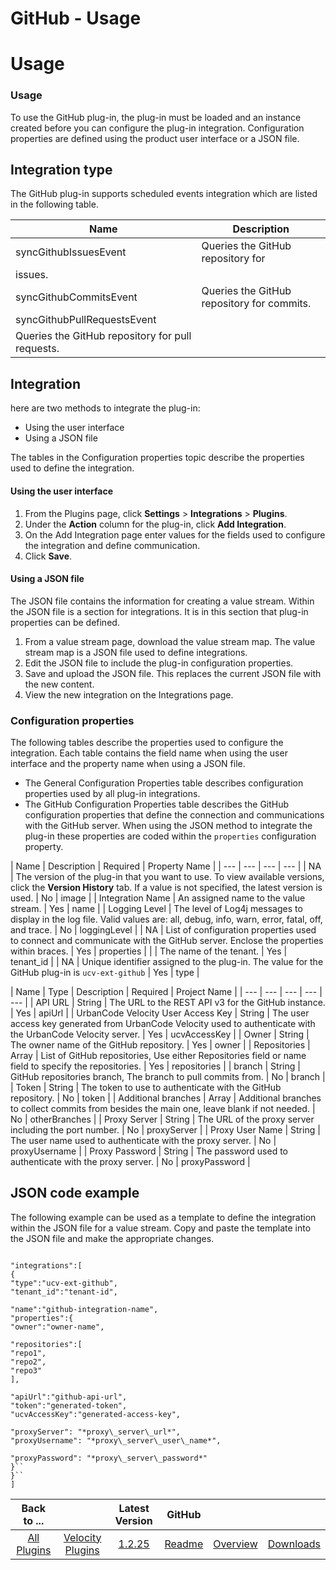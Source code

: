 
GitHub - Usage
==============

# Usage


### Usage


To use the GitHub plug-in, the plug-in must be loaded and an instance created before you can configure
the plug-in integration. Configuration properties are defined using the product user interface or a JSON file.

Integration type
----------------

The GitHub plug-in supports scheduled events integration which are listed in the
following table.


| Name | Description |
| --- | --- |
| syncGithubIssuesEvent | Queries the GitHub repository for
issues. |
| syncGithubCommitsEvent | Queries the GitHub repository for commits. |
| syncGithubPullRequestsEvent |
Queries the GitHub repository for pull requests. |

Integration
-----------

here are two methods to integrate the
plug-in:

* Using the user interface
* Using a JSON file

The tables in the Configuration properties topic describe
the properties used to define the integration.

#### Using the user interface

1. From the Plugins page, click
**Settings** > **Integrations** > **Plugins**.
2. Under the **Action** column for the plug-in, click **Add
Integration**.
3. On the Add Integration page enter values for the fields used to configure the integration and define
communication.
4. Click **Save**.

#### Using a JSON file

The JSON file contains the information for creating a value
stream. Within the JSON file is a section for integrations. It is in this section that plug-in properties can be
defined.

1. From a value stream page, download the value stream map. The value stream map is a JSON file used to
define integrations.
2. Edit the JSON file to include the plug-in configuration properties.
3. Save and upload the JSON
file. This replaces the current JSON file with the new content.
4. View the new integration on the Integrations page.


### Configuration properties

The following tables describe the properties used to configure the integration. Each
table contains the field name when using the user interface and the property name when using a JSON file.

* The
General Configuration Properties table describes configuration properties used by all plug-in integrations.
* The GitHub
Configuration Properties table describes the GitHub configuration properties that define the connection and
communications with the GitHub server. When using the JSON method to integrate the plug-in these properties are coded
within the `properties` configuration property.


| Name | Description | Required | Property Name |
| --- | --- | ---
| --- |
| NA | The version of the plug-in that you want to use. To view available versions, click the **Version
History** tab. If a value is not specified, the latest version is used. | No | image |
| Integration Name | An assigned
name to the value stream. | Yes | name |
| Logging Level | The level of Log4j messages to display in the log file. Valid
values are: all, debug, info, warn, error, fatal, off, and trace. | No | loggingLevel |
| NA | List of configuration
properties used to connect and communicate with the GitHub server. Enclose the properties within braces. | Yes |
properties |
|  | The name of the tenant. | Yes | tenant\_id |
| NA | Unique identifier assigned to the plug-in. The
value for the GitHub plug-in is `ucv-ext-github` | Yes | type |


| Name | Type | Description | Required | Project
Name |
| --- | --- | --- | --- | --- |
| API URL | String | The URL to the REST API v3 for the GitHub instance. | Yes |
apiUrl |
| UrbanCode Velocity User Access Key | String | The user access key generated from UrbanCode Velocity used to
authenticate with the UrbanCode Velocity server. | Yes | ucvAccessKey |
| Owner | String | The owner name of the GitHub
repository. | Yes | owner |
| Repositories | Array | List of GitHub repositories, Use either Repositories field or name
field to specify the repositories. | Yes | repositories |
| branch | String | GitHub repositories branch, The branch to
pull commits from. | No | branch |
| Token | String | The token to use to authenticate with the GitHub repository. | No
| token |
| Additional branches | Array | Additional branches to collect commits from besides the main one, leave blank
if not needed. | No | otherBranches |
| Proxy Server | String | The URL of the proxy server including the port number. |
No | proxyServer |
| Proxy User Name | String | The user name used to authenticate with the proxy server. | No |
proxyUsername |
| Proxy Password | String | The password used to authenticate with the proxy server. | No |
proxyPassword |

JSON code example
-----------------

The following example can be used as a template to define the
integration within the JSON file for a value stream. Copy and paste the template into the JSON file and make the
appropriate changes.


```

"integrations":[
{
"type":"ucv-ext-github",
"tenant_id":"tenant-id",

"name":"github-integration-name",
"properties":{
"owner":"owner-name",

"repositories":[
"repo1",
"repo2",
"repo3"
],

"apiUrl":"github-api-url",
"token":"generated-token",
"ucvAccessKey":"generated-access-key",

"proxyServer": "*proxy\_server\_url*",
"proxyUsername": "*proxy\_server\_user\_name*",

"proxyPassword": "*proxy\_server\_password*"
}``
}``
]

```



|Back to ...||Latest Version|GitHub |||
| :---: | :---: | :---: | :---: | :---: | :---: |
|[All Plugins](../../index.md)|[Velocity Plugins](../README.md)|[1.2.25](https://raw.githubusercontent.com/UrbanCode/IBM-UCV-PLUGINS/main/files/ucv-ext-github/ucv-ext-github-1.2.25.tar.zip)|[Readme](README.md)|[Overview](overview.md)|[Downloads](downloads.md)|
